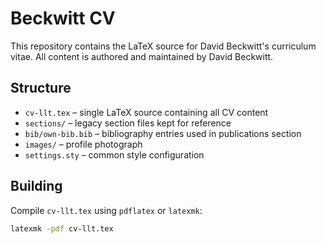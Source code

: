 # Beckwitt CV

This repository contains the LaTeX source for David Beckwitt's curriculum vitae. All content is authored and maintained by David Beckwitt.

## Structure

- `cv-llt.tex` – single LaTeX source containing all CV content
- `sections/` – legacy section files kept for reference
- `bib/own-bib.bib` – bibliography entries used in publications section
- `images/` – profile photograph
- `settings.sty` – common style configuration

## Building

Compile `cv-llt.tex` using `pdflatex` or `latexmk`:

```bash
latexmk -pdf cv-llt.tex
```

